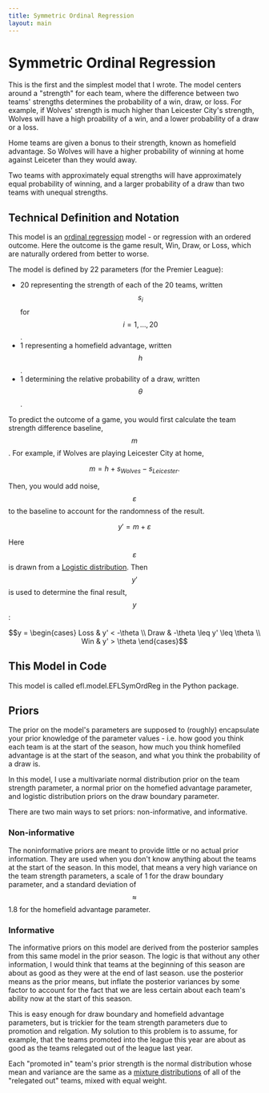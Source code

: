 ```yaml
---
title: Symmetric Ordinal Regression
layout: main
---
```


# Symmetric Ordinal Regression

This is the first and the simplest model that I wrote. The model centers around
a "strength" for each team, where the difference between two teams' strengths
determines the probability of a win, draw, or loss. For example, if Wolves'
strength is much higher than Leicester City's strength, Wolves will have a high
proability of a win, and a lower probability of a draw or a loss.

Home teams are given a bonus to their strength, known as homefield advantage.
So Wolves will have a higher probability of winning at home against Leiceter
than they would away.

Two teams with approximately equal strengths will have approximately equal
probability of winning, and a larger probability of a draw than two teams with
unequal strengths.

## Technical Definition and Notation

This model is an 
[ordinal regression](https://en.wikipedia.org/wiki/Ordinal_regression) model - 
or regression with an ordered outcome. Here the outcome is the game result,
Win, Draw, or Loss, which are naturally ordered from better to worse.

The model is defined by 22 parameters (for the Premier League): 
* 20 representing the strength of each of the 20 teams, written
$$s_i$$ for $$i=1,\dots,20$$.
* 1 representing a homefield advantage, written $$h$$.
* 1 determining the relative probability of a draw, written $$\theta$$.

To predict the outcome of a game, you would first calculate the team strength
difference baseline, $$m$$. For example, if Wolves are playing Leicester City
at home,

$$m = h + s_{Wolves} - s_{Leicester}.$$

Then, you would add noise, $$\varepsilon$$ to the baseline to account for the
randomness of the result.

$$y' = m + \varepsilon$$

Here $$\varepsilon$$ is drawn from a 
[Logistic distribution](https://en.wikipedia.org/wiki/Logistic_distribution).
Then $$y'$$ is used to determine the final result, $$y$$:

$$y = \begin{cases}
Loss & y' < -\theta \\
Draw & -\theta \leq y' \leq \theta \\
Win & y' > \theta
\end{cases}$$

## This Model in Code

This model is called efl.model.EFLSymOrdReg in the Python package.

## Priors

The prior on the model's parameters are supposed to (roughly) encapsulate your
prior knowledge of the parameter values - i.e. how good you think each team is
at the start of the season, how much you think homefiled advantage is at the
start of the season, and what you think the probability of a draw is.

In this model, I use a multivariate normal distribution prior on the team 
strength parameter, a normal prior on the homefied advantage parameter, and
logistic distribution priors on the draw boundary parameter.

There are two main ways to set priors: non-informative, and informative.

### Non-informative

The noninformative priors are meant to provide little or no actual prior
information. They are used when you don't know anything about the teams at the
start of the season. In this model, that means a very high variance on the team
strength parameters, a scale of 1 for the draw boundary parameter, and a
standard deviation of $$\approx$$ 1.8 for the homefield advantage parameter.

### Informative

The informative priors on this model are derived from the posterior samples from
this same model in the prior season. The logic is that without any other
information, I would think that teams at the beginning of this season are about
as good as they were at the end of last season. use the posterior means as the
prior means, but inflate the posterior variances by some factor to account for
the fact that we are less certain about each team's ability now at the start
of this season.

This is easy enough for draw boundary and homefield advantage parameters, but
is trickier for the team strength parameters due to promotion and relgation. My
solution to this problem is to assume, for example, that the teams promoted into
the league this year are about as good as the teams relegated out of the league
last year.

Each "promoted in" team's prior strength is the normal distribution whose mean
and variance are the same as a [mixture distributions](../appendix/mixture.html)
of all of the "relegated out" teams, mixed with equal weight.
